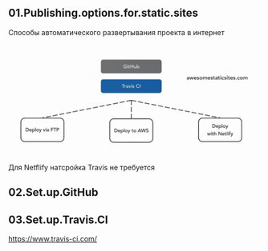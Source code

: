 ## 01.Publishing.options.for.static.sites

Способы автоматического развертывания проекта в интернет

<img src="img/automate_publishing.jpg" alt="drawing" width="600"/>

Для Netflify натсройка Travis не требуется  

## 02.Set.up.GitHub

## 03.Set.up.Travis.CI

https://www.travis-ci.com/



